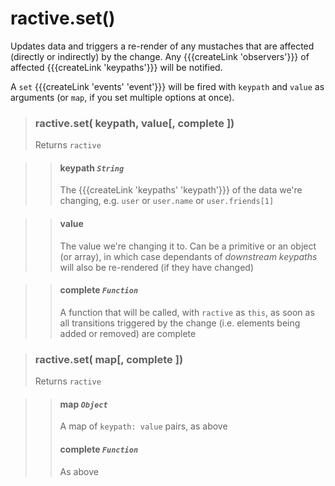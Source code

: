 # ractive.set()

Updates data and triggers a re-render of any mustaches that are affected (directly or indirectly) by the change. Any {{{createLink 'observers'}}} of affected {{{createLink 'keypaths'}}} will be notified.

A `set` {{{createLink 'events' 'event'}}} will be fired with `keypath` and `value` as arguments (or `map`, if you set multiple options at once).


> ### ractive.set( keypath, value[, complete ])
> Returns `ractive`

> > #### **keypath** *`String`*
> > The {{{createLink 'keypaths' 'keypath'}}} of the data we're changing, e.g. `user` or `user.name` or `user.friends[1]`

> > #### **value**
> > The value we're changing it to. Can be a primitive or an object (or array), in which case dependants of *downstream keypaths* will also be re-rendered (if they have changed)

> > #### complete *`Function`*
> > A function that will be called, with `ractive` as `this`, as soon as all transitions triggered by the change (i.e. elements being added or removed) are complete


> ### ractive.set( map[, complete ])
> Returns `ractive`

> > #### **map** *`Object`*
> > A map of `keypath: value` pairs, as above
> > #### complete *`Function`*
> > As above